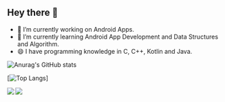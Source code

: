 ## **Hey there 👋**

- 🔭 I’m currently working on  Android Apps.
- 🌱 I’m currently learning Android App Development and Data Structures and Algorithm.
- 😄 I have programming knowledge in C, C++, Kotlin and Java.



![Anurag's GitHub stats](https://github-readme-stats.vercel.app/api?username=rishabhkumar812&show_icons=true&theme=radical)


[![Top Langs](https://github-readme-stats.vercel.app/api/top-langs/?username=rishabhkumar812&show_icons=true&theme=radical)]

<a href="https://github.com/anuraghazra/github-readme-stats">
  <img align="left" src="https://github-readme-stats.vercel.app/api/pin/?username=anuraghazra&repo=github-readme-stats" />
</a>
<a href="https://github.com/anuraghazra/convoychat">
  <img align="left" src="https://github-readme-stats.vercel.app/api/pin/?username=anuraghazra&repo=convoychat" />
</a>

<!--
**rishabhkumar812/rishabhkumar812** is a ✨ _special_ ✨ repository because its `README.md` (this file) appears on your GitHub profile.

Here are some ideas to get you started:
-->


